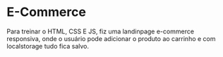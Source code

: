 # E-Commerce
Para treinar o HTML, CSS E JS, fiz uma landinpage e-commerce responsiva, onde o usuário pode adicionar o produto ao carrinho e com localstorage tudo fica salvo.
